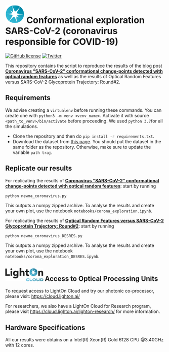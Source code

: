 # <img src="_static/lighton_small.png" width=60/> Conformational exploration SARS-CoV-2 (coronavirus responsible for COVID-19)

[![GitHub license](https://img.shields.io/badge/license-MIT-blue.svg)](LICENSE)  [![Twitter](https://img.shields.io/twitter/follow/LightOnIO?style=social)](https://twitter.com/LightOnIO)

This repository contains the script to reproduce the results of the blog post [**Coronavirus “SARS-CoV-2” conformational change-points detected with optical random features**](https://medium.com/@LightOnIO/accelerating-sars-cov2-molecular-dynamics-studies-with-optical-random-features-b8cffdb99b01) as well as the results of Optical Random Features versus SARS-CoV-2 Glycoprotein Trajectory: Round#2. 

## 

## Requirements

We advise creating a `virtualenv` before running these commands. You can create one with `python3 -m venv <venv_name>`. Activate it with source `<path_to_venv>/bin/activate`  before proceeding. We used `python 3.7`for all the simulations.

- Clone the repository and then do `pip install -r requirements.txt`.
- Download the dataset from [this page](https://figshare.com/articles/6_molecular_dynamics_simulations_of_coronavirus_2019-nCoV_protease_model_in_complex_with_different_conformations_of_lopinavir_/11764158). You should put the dataset in the  same folder as the repository. Otherwise, make sure to update the variable `path traj`.

## 

## Replicate our results

For replicating the results of [**Coronavirus “SARS-CoV-2” conformational change-points detected with optical random features**](https://medium.com/@LightOnIO/accelerating-sars-cov2-molecular-dynamics-studies-with-optical-random-features-b8cffdb99b01): start by running

```
python newma_coronavirus.py
```

This outputs a numpy zipped archive. To analyse the results and create your own plot, use the notebook `notebooks/corona_exploration.ipynb`.

For replicating the results of [**Optical Random Features versus SARS-CoV-2 Glycoprotein Trajectory: Round#2**](https://medium.com/@LightOnIO/accelerating-sars-cov2-molecular-dynamics-studies-with-optical-random-features-b8cffdb99b01): start by running

```
python newma_coronavirus_DESRES.py
```

This outputs a numpy zipped archive. To analyse the results and create your own plot, use the notebook `notebooks/corona_exploration_DESRES.ipynb`.

## <img src="_static/lighton_cloud_small.png" width=120/> Access to Optical Processing Units

To request access to LightOn Cloud and try our photonic co-processor, please visit: <https://cloud.lighton.ai/>

For researchers, we also have a LightOn Cloud for Research program, please visit <https://cloud.lighton.ai/lighton-research/> for more information.

## 

## Hardware Specifications

All our results were obtains on a Intel(R) Xeon(R) Gold 6128 CPU @3.40GHz with 12 cores.